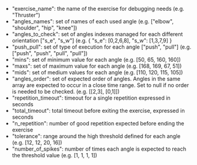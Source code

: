* "exercise_name": the name of the exercise for debugging needs (e.g. "Thruster")
* "angles_names": set of names of each used angle (e.g. ["elbow", "shoulder", "hip", "knee"])
* "angles_to_check": set of angles indexes managed for each different orientation ["s_e", "s_w"] (e.g. { "s_e": [0,2,6,8], "s_w": [1,3,7,9] }
* "push_pull": set of type of execution for each angle ["push", "pull"] (e.g. ["push", "push", "pull", "pull"])
* "mins": set of minimum value for each angle (e.g. [50, 65, 160, 160])
* "maxs": set of maximum value for each angle (e.g. [168, 169, 67, 51])
* "mids": set of medium values for each angle (e.g. [110, 120, 115, 105])
* "angles_order": set of expected order of angles. Angles in the same array are expected to occur in a close time range. Set to null if no order is needed to be checked. (e.g. [[2,3], [0,1]])
* "repetition_timeout": timeout for a single repetition expressed in seconds
* "total_timeout": total timeout before exiting the exercise, expressed in seconds
* "n_repetition": number of good repetition expected before ending the exercise
* "tolerance": range around the high threshold defined for each angle (e.g. [12, 12, 20, 16])
* "number_of_spikes": number of times each angle is expected to reach the threshold value (e.g. [1, 1, 1, 1])